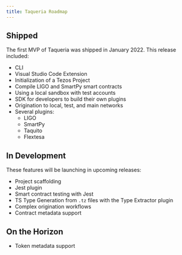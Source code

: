```yaml
---
title: Taqueria Roadmap
---
```


## Shipped

The first MVP of Taqueria was shipped in January 2022. This release included:
- CLI
- Visual Studio Code Extension
- Initialization of a Tezos Project
- Compile LIGO and SmartPy smart contracts
- Using a local sandbox with test accounts
- SDK for developers to build their own plugins
- Origination to local, test, and main networks
- Several plugins:
  - LIGO
  - SmartPy
  - Taquito
  - Flextesa

## In Development

These features will be launching in upcoming releases:
- Project scaffolding
- Jest plugin
- Smart contract testing with Jest
- TS Type Generation from `.tz` files with the Type Extractor plugin
- Complex origination workflows 
- Contract metadata support

## On the Horizon
- Token metadata support